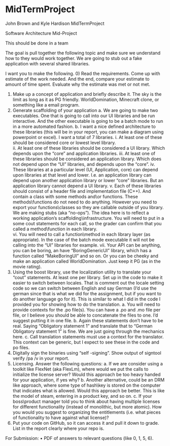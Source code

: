 # MidTermProject
John Brown and Kyle Hardison MidTermProject

Software Architecture Mid-Project

This should be done in a team 

The goal is pull together the following topic and make sure we understand how to they would work together.
We are going to stub out a fake application with several shared libraries.

I want you to make the following.
0)	Read the requirements.  Come up with estimate of the work needed.  And the end, compare your estimate to amount of time spent.  Evaluate why the estimate was met or not met.
1)	Make up a concept of application and briefly describe it.  The sky is the limit as long as it as PG friendly.  WorldDomination, Minecraft clone, or something like a email program.
2)	Generate scaffolding of your application
a.	We are going to make two executables.  One that is going to call into our UI libraries and be run interactive.  And the other executable is going to be a batch mode to run in a more automated fashion.
b.	I want a nice defined architecture to these libraries (this will be in your report, you can make a diagram using powerpoint or excel). I want a total of 7 libraries. 
i.	At least one of these should be considered core or lowest level library.  
ii.	At least one of these libraries should be considered a UI library.  Which depends upon the “core” and application libraries.
iii.	At least one of these libraries should be considered an application library.  Which does not depend upon the “UI” libraries, and depends upon the “core”.
iv.	These libraries at a particular level (UI, Application, core) can depend upon libraries at that level and lower.  I.e. an application library can depend upon another application library or lower “core” libraries.  But an application library cannot depend a UI library.
v.	Each of these libraries should consist of a header file and implementation file (C++).  And contain a class with some methods and\or functions.  These methods\functions do not need to do anything.  However you need to export your functions\classes so they are callable outside of you library.  We are making stubs (aka “no-ops”).  The idea here is to reflect a working application’s scaffolding\infrastructure.  You will need to put in a some cout statements for each call, so the grader can confirm that you called a method\function in each library.  
vi.	You will need to call a function\method in each library layer (as appropriate).  In the case of the batch mode executable it will not be calling into the “UI” libraries for example.
vii.	Your API can be anything, you can be boring, an have “BoringGenericUI” library, which has a function called “MakeBoringUI” and so on.  Or you can be cheeky and make an application called WorldDomination.  Just keep it PG (as in the movie rating).
3)	Using the boost library, use the localization utility to translate your “cout” statements.  At least one per library. Set up in the code to make it easier to switch between locales.  That is comment out the locale setting code so we can switch between English and say German (I’d use the german since that is what we did for the assignment, but if you want to do another language go for it).  This is similar to what I did in the code I provided you for showing how to do the translation.
a.	You will need to provide contexts for the .po file(s).  You can have a .po and .mo file per file, or I believe you should be able to concatenate the files to one.  I’d suggest putting it in one file.
b.	Again these statements don’t have to be real.  Saying “Obligatory statement 1” and translate that to “German Obligatory statement 1” is fine.  We are just going through the mechanics here.
c.	Call translation statements must use a context for the translator.   This context can be generic, but I expect to see these in the code and po files.  
4)	Digitally sign the binaries using “self -signing”.  Show output of signtool verify /pa /v <all binaries> in your report.
5)	Licensing.   Answer the following questions:
a.	If we are consider using a toolkit like FlexNet (aka FlexLm), where would we put the calls to initialize the license server?   Would this approach be too heavy handed for your application, if yes why?
b.	Another alternative, could be an DRM like approach, where some type of hash\key is stored on the computer that indicates what is allowed.  Would this approach be better.  This is like the model of steam, entering in a product key, and so on.
c.	If your boss\product manager told you to think about having multiple licenses for different functionality (instead of monolithic, but more atomic).  How you would you suggest to organizing the entitlements (i.e. what pieces of functionality to have against what license)?
6)	Put your code on GitHub, so it can access it and pull it down to grade.  List in the report clearly where your repo is.

For Submission: 
•	PDF of answers to relevant questions (like 0, 1, 5, 6).


